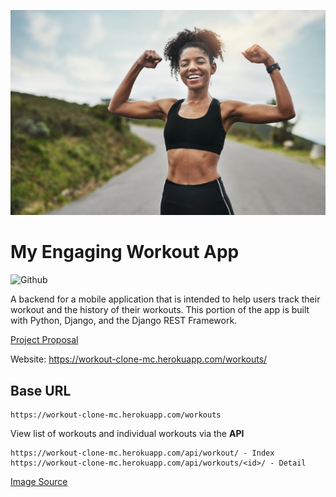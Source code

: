 ![Project Image](Workout-Plan-Women.jpg)

# My Engaging Workout App

![Github](https://img.shields.io/github/languages/top/campbellmarianna/workout-backend.svg)

A backend for a mobile application that is intended to help users track their workout and the history of their workouts. This portion of the app is built with Python, Django, and the Django REST Framework.

[Project Proposal](proposal.md)

Website: https://workout-clone-mc.herokuapp.com/workouts/

## Base URL

```
https://workout-clone-mc.herokuapp.com/workouts
```

View list of workouts and individual workouts via the **API**

```
https://workout-clone-mc.herokuapp.com/api/workout/ - Index
https://workout-clone-mc.herokuapp.com/api/workouts/<id>/ - Detail
```







[Image Source](https://www.popsugar.com/fitness/Workout-Plan-Women-45630358)
